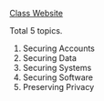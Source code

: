 [Class Website](https://cs50.harvard.edu/cybersecurity/2023/weeks/0/)

Total 5 topics.
1. Securing Accounts
2. Securing Data
3. Securing Systems
4. Securing Software
5. Preserving Privacy
